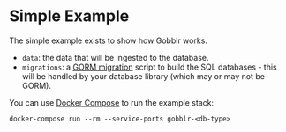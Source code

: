 # Simple Example

The simple example exists to show how Gobblr works.

* `data`: the data that will be ingested to the database.
* `migrations`: a [GORM migration](https://gorm.io/docs/migration.html) script to
  build the SQL databases - this will be handled by your database library (which
  may or may not be GORM).

You can use [Docker Compose](https://docs.docker.com/compose) to run the example
stack:

```shell
docker-compose run --rm --service-ports gobblr-<db-type>
```
